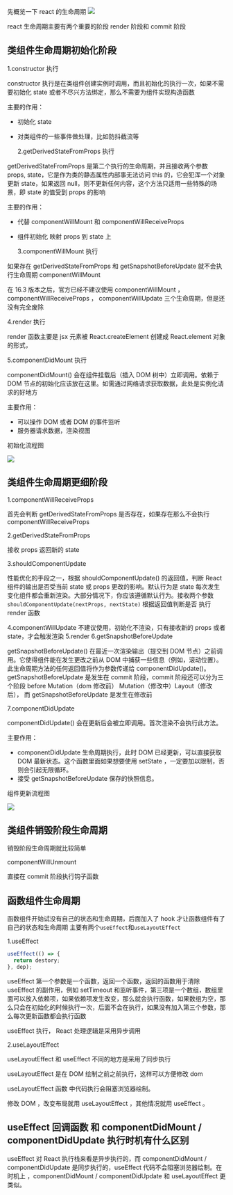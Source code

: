 先概览一下 react 的生命周期
![](img/react-lifeCycle.jpg)

react 生命周期主要有两个重要的阶段 render 阶段和 commit 阶段

## 类组件生命周期初始化阶段

1.constructor 执行

constructor 执行是在类组件创建实例时调用，而且初始化的执行一次，如果不需要初始化 state 或者不尽兴方法绑定，那么不需要为组件实现构造函数

主要的作用：

- 初始化 state
- 对类组件的一些事件做处理，比如防抖截流等

  2.getDerivedStateFromProps 执行

getDerivedStateFromProps 是第二个执行的生命周期，并且接收两个参数 props, state，它是作为类的静态属性内部事无法访问 this 的，它会犯浑一个对象更新 state，如果返回 null，则不更新任何内容，这个方法只适用一些特殊的场景，即 state 的值受到 props 的影响

主要的作用：

- 代替 componentWillMount 和 componentWillReceiveProps
- 组件初始化 映射 props 到 state 上

  3.componentWillMount 执行

如果存在 getDerivedStateFromProps 和 getSnapshotBeforeUpdate 就不会执行生命周期 componentWillMount

在 16.3 版本之后，官方已经不建议使用 componentWillMount ，componentWillReceiveProps ， componentWillUpdate 三个生命周期，但是还没有完全废除

4.render 执行

render 函数主要是 jsx 元素被 React.createElement 创建成 React.element 对象的形式，

5.componentDidMount 执行

componentDidMount() 会在组件挂载后（插入 DOM 树中）立即调用。依赖于 DOM 节点的初始化应该放在这里。如需通过网络请求获取数据，此处是实例化请求的好地方

主要作用：

- 可以操作 DOM 或者 DOM 的事件监听
- 服务器请求数据，渲染视图

初始化流程图

![](img/initCycle.png)

## 类组件生命周期更细阶段

1.componentWillReceiveProps

首先会判断 getDerivedStateFromProps 是否存在，如果存在那么不会执行 componentWillReceiveProps

2.getDerivedStateFromProps

接收 props 返回新的 state

3.shouldComponentUpdate

性能优化的手段之一，根据 shouldComponentUpdate() 的返回值，判断 React 组件的输出是否受当前 state 或 props 更改的影响。默认行为是 state 每次发生变化组件都会重新渲染。大部分情况下，你应该遵循默认行为。接收两个参数`shouldComponentUpdate(nextProps, nextState)`
根据返回值判断是否 执行 render 函数

4.componentWillUpdate
不建议使用，初始化不渲染，只有接收新的 props 或者 state，才会触发渲染
5.render
6.getSnapshotBeforeUpdate

getSnapshotBeforeUpdate() 在最近一次渲染输出（提交到 DOM 节点）之前调用。它使得组件能在发生更改之前从 DOM 中捕获一些信息（例如，滚动位置）。此生命周期方法的任何返回值将作为参数传递给 componentDidUpdate()。
getSnapshotBeforeUpdate 是发生在 commit 阶段，commit 阶段还可以分为三个阶段 before Mutation（dom 修改前） Mutation（修改中）Layout（修改后），
而 getSnapshotBeforeUpdate 是发生在修改前

7.componentDidUpdate

componentDidUpdate() 会在更新后会被立即调用。首次渲染不会执行此方法。

主要作用：

- componentDidUpdate 生命周期执行，此时 DOM 已经更新，可以直接获取 DOM 最新状态。这个函数里面如果想要使用 setState ，一定要加以限制，否则会引起无限循环。
- 接受 getSnapshotBeforeUpdate 保存的快照信息。

组件更新流程图

![](img/updateCycle.png)

## 类组件销毁阶段生命周期

销毁阶段生命周期就比较简单

componentWillUnmount

直接在 commit 阶段执行钩子函数

## 函数组件生命周期

函数组件开始试没有自己的状态和生命周期，后面加入了 hook 才让函数组件有了自己的状态和生命周期
主要有两个`useEffect`和`useLayoutEffect`

1.useEffect

```js
useEffect(() => {
  return destory;
}, dep);
```

useEffect 第一个参数是一个函数，返回一个函数，返回的函数用于清除 useEffect 的副作用，例如 setTimeout 和监听事件，第三项是一个数组，数组里面可以放入依赖项，如果依赖项发生改变，那么就会执行函数，如果数组为空，那么只会在初始化的时候执行一次，后面不会在执行，如果没有加入第三个参数，那么每次更新函数都会执行函数

useEffect 执行， React 处理逻辑是采用异步调用

2.useLayoutEffect

useLayoutEffect 和 useEffect 不同的地方是采用了同步执行

useLayoutEffect 是在 DOM 绘制之前之前执行，这样可以方便修改 dom

useLayoutEffect 函数 中代码执行会阻塞浏览器绘制。

修改 DOM ，改变布局就用 useLayoutEffect ，其他情况就用 useEffect 。

## useEffect 回调函数 和 componentDidMount / componentDidUpdate 执行时机有什么区别

useEffect 对 React 执行栈来看是异步执行的，而 componentDidMount / componentDidUpdate 是同步执行的，useEffect 代码不会阻塞浏览器绘制。在时机上 ，componentDidMount / componentDidUpdate 和 useLayoutEffect 更类似。
